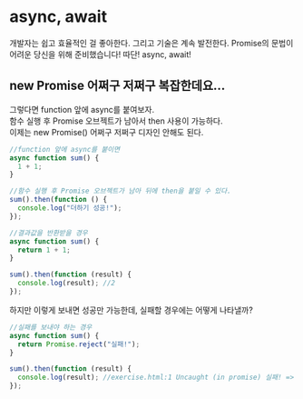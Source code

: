 # async, await

개발자는 쉽고 효율적인 걸 좋아한다. 그리고 기술은 계속 발전한다.
Promise의 문법이 어려운 당신을 위해 준비했습니다! 따단!
async, await!

## new Promise 어쩌구 저쩌구 복잡한데요...

그렇다면 function 앞에 async를 붙여보자.  
함수 실행 후 Promise 오브젝트가 남아서 then 사용이 가능하다.  
이제는 new Promise() 어쩌구 저쩌구 디자인 안해도 된다.

```js
//function 앞에 async를 붙이면
async function sum() {
  1 + 1;
}

//함수 실행 후 Promise 오브젝트가 남아 뒤에 then을 붙일 수 있다.
sum().then(function () {
  console.log("더하기 성공!");
});
```

```js
//결과값을 반환받을 경우
async function sum() {
  return 1 + 1;
}

sum().then(function (result) {
  console.log(result); //2
});
```

하지만 이렇게 보내면 성공만 가능한데, 실패할 경우에는 어떻게 나타낼까?

```js
//실패를 보내야 하는 경우
async function sum() {
  return Promise.reject("실패!");
}

sum().then(function (result) {
  console.log(result); //exercise.html:1 Uncaught (in promise) 실패! => 에러메세지를 보낸다.
});
```
